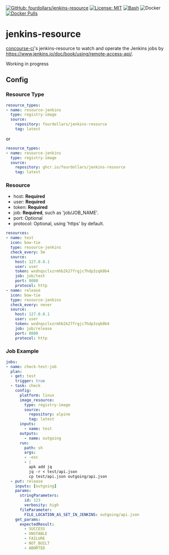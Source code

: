  [![GitHub: fourdollars/jenkins-resource](https://img.shields.io/badge/GitHub-fourdollars%2Fjenkins%E2%80%90resource-lightgray.svg)](https://github.com/fourdollars/jenkins-resource/) [![License: MIT](https://img.shields.io/badge/License-MIT-blue.svg)](https://opensource.org/licenses/MIT) [![Bash](https://img.shields.io/badge/Language-Bash-red.svg)](https://www.gnu.org/software/bash/) ![Docker](https://github.com/fourdollars/jenkins-resource/workflows/Docker/badge.svg) [![Docker Pulls](https://img.shields.io/docker/pulls/fourdollars/jenkins-resource.svg)](https://hub.docker.com/r/fourdollars/jenkins-resource/)
# jenkins-resource
[concourse-ci](https://concourse-ci.org/)'s jenkins-resource to watch and operate the Jenkins jobs by https://www.jenkins.io/doc/book/using/remote-access-api/.

Working in progress

## Config 

### Resource Type

```yaml
resource_types:
- name: resource-jenkins
  type: registry-image
  source:
    repository: fourdollars/jenkins-resource
    tag: latest
```

or

```yaml
resource_types:
- name: resource-jenkins
  type: registry-image
  source:
    repository: ghcr.io/fourdollars/jenkins-resource
    tag: latest
```

### Resource

* host: **Required**
* user: **Required**
* token: **Required**
* job: **Required**, such as 'job/JOB_NAME'.
* port: Optional
* protocol: Optional, using 'https' by default.

```yaml
resources:
- name: test
  icon: bow-tie
  type: resource-jenkins
  check_every: 5m
  source:
    host: 127.0.0.1
    user: user
    token: wxdnqsclxzrmhb2k27frgjc7hdp3zqk0b4
    job: job/test
    port: 8080
    protocol: http
- name: release
  icon: bow-tie
  type: resource-jenkins
  check_every: never
  source:
    host: 127.0.0.1
    user: user
    token: wxdnqsclxzrmhb2k27frgjc7hdp3zqk0b4
    job: job/release
    port: 8080
    protocol: http
```

### Job Example

```yaml
jobs:
- name: check-test-job
  plan:
  - get: test
    trigger: true
  - task: check
    config:
      platform: linux
      image_resource:
        type: registry-image
        source:
          repository: alpine
          tag: latest
      inputs:
        - name: test
      outputs:
        - name: outgoing
      run:
        path: sh
        args:
        - -exc
        - |
          apk add jq
          jq -r < test/api.json
          cp test/api.json outgoing/api.json
  - put: release
    inputs: [outgoing]
    params:
      stringParameters:
        id: 123
        verbosity: high 
      fileParameter:
        FILE_LOCATION_AS_SET_IN_JENKINS: outgoing/api.json
    get_params:
      expectedResult:
        - SUCCESS
        - UNSTABLE
        - FAILURE
        - NOT_BUILT
        - ABORTED
```

